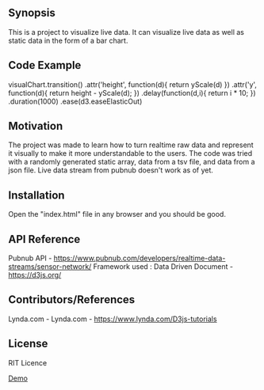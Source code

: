 ## Synopsis

This is a project to visualize live data. It can visualize live data as well as static data in the form of a bar chart.

## Code Example

visualChart.transition()
        .attr('height', function(d){
                return yScale(d)
            })
        .attr('y', function(d){
                return height - yScale(d);
            })
        .delay(function(d,i){
            return i * 10;
        })
        .duration(1000)
        .ease(d3.easeElasticOut)

## Motivation

The project was made to learn how to turn realtime raw data and represent it visually to make it more understandable to the users. The code was tried with a randomly generated static array,  data from a tsv file, and data from a json file. Live data stream from pubnub doesn't work as of yet.

## Installation

Open the "index.html" file in any browser and you should be good.

## API Reference

Pubnub API - https://www.pubnub.com/developers/realtime-data-streams/sensor-network/
Framework used : Data Driven Document - https://d3js.org/

## Contributors/References

Lynda.com - Lynda.com - https://www.lynda.com/D3js-tutorials

## License

RIT Licence

<a href="http://rawgit.com/saishmenon/IA-1/master/index.html">Demo</a>
